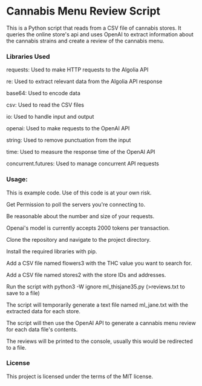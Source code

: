 <h1>Cannabis Menu Review Script</h1>

This is a Python script that reads from a CSV file of cannabis stores. It queries the online store's api and uses OpenAI to extract information about the cannabis strains and create a review of the cannabis menu.

<h3>Libraries Used </h3>

requests: Used to make HTTP requests to the Algolia API

re: Used to extract relevant data from the Algolia API response

base64: Used to encode data

csv: Used to read the CSV files

io: Used to handle input and output

openai: Used to make requests to the OpenAI API

string: Used to remove punctuation from the input

time: Used to measure the response time of the OpenAI API

concurrent.futures: Used to manage concurrent API requests



 <h3>Usage:</h3>


This is example code. Use of this code is at your own risk.

Get Permission to poll the servers you're connecting to.

Be reasonable about the number and size of your requests.

Openai's model is currently accepts 2000 tokens per transaction.

Clone the repository and navigate to the project directory.

Install the required libraries with pip.

Add a CSV file named flowers3 with the THC value you want to search for.

Add a CSV file named stores2 with the store IDs and addresses.

Run the script with python3 -W ignore ml_thisjane35.py  (>reviews.txt to save to a file)

The script will temporarily generate a text file named ml_jane.txt with the extracted data for each store.

The script will then use the OpenAI API to generate a cannabis menu review for each data file's contents.

The reviews will be printed to the console, usually this would be redirected to a file. 


 <h3>License </h3>
This project is licensed under the terms of the MIT license.
